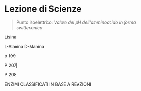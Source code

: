 # Lezione di Scienze

> Punto isoelettrico:
_Valore del $pH$ dell'amminoacido in forma switterionica_



Lisina


L-Alanina
D-Alanina

p 199

P 207| 


P 208

ENZIMI CLASSIFICATI IN BASE A REAZIONI	
<!--stackedit_data:
eyJoaXN0b3J5IjpbLTIwNzI4NTUyNDIsLTEyNTE4ODIyOTAsLT
ExNDkzNDc0ODcsMTEzMTQ5NzI2N119
-->